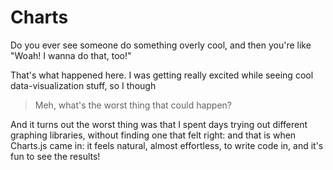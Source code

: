 # Charts

Do you ever see someone do something overly cool, and then you're like "Woah! I wanna do that, too!"

That's what happened here. I was getting really excited while seeing cool data-visualization stuff, so I though

> Meh, what's the worst thing that could happen?

And it turns out the worst thing was that I spent days trying out different graphing libraries, without finding one that felt right: and that is when Charts.js came in: it feels natural, almost effortless, to write code in, and it's fun to see the results!
